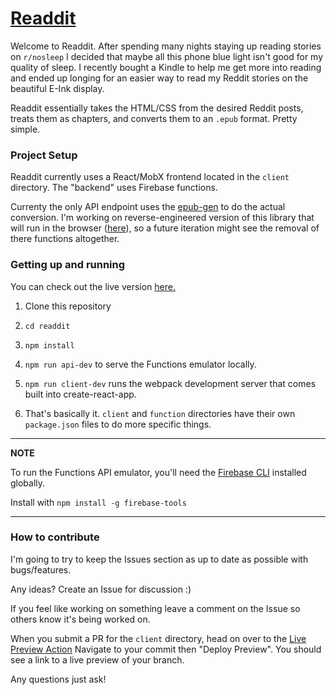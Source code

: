 # [Readdit](https://readdit.net/)

Welcome to Readdit. After spending many nights staying up reading stories on `r/nosleep` I decided that maybe 
all this phone blue light isn't good for my quality of sleep. I recently bought a Kindle to help me get more into
reading and ended up longing for an easier way to read my Reddit stories on the beautiful E-Ink display.

Readdit essentially takes the HTML/CSS from the desired Reddit posts, treats them as chapters, and converts them 
to an `.epub` format. Pretty simple.

### Project Setup

Readdit currently uses a React/MobX frontend located in the `client` directory. The "backend" uses Firebase functions.

Currenty the only API endpoint uses the [epub-gen](https://www.npmjs.com/package/epub-gen) to do the actual conversion.
I'm working on reverse-engineered version of this library that will run in the browser ([here](https://github.com/brannonjames/epub-browser)), so a future iteration might see
the removal of there functions altogether.

### Getting up and running

You can check out the live version [here.](https://readdit.net/)

1. Clone this repository

2. `cd readdit`

3. `npm install`

4. `npm run api-dev` to serve the Functions emulator locally.

5. `npm run client-dev` runs the webpack development server that comes built into create-react-app.

6. That's basically it. `client` and `function` directories have their own `package.json` files to do more specific things.

---
**NOTE**

To run the Functions API emulator, you'll need the [Firebase CLI](https://firebase.google.com/docs/cli) installed globally.  

Install with `npm install -g firebase-tools`

---

### How to contribute

I'm going to try to keep the Issues section as up to date as possible with bugs/features. 

Any ideas? Create an Issue for discussion :)

If you feel like working on something leave a comment on the Issue so others know it's being worked on.

When you submit a PR for the `client` directory, head on over to the [Live Preview Action](https://github.com/brannonjames/readdit/actions?query=workflow%3A%22Deploy+to+Preview+Channel%22)
Navigate to your commit then "Deploy Preview". You should see a link to a live preview of your branch.

Any questions just ask!
    
